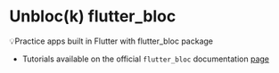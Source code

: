 # Unbloc(k) flutter_bloc
💡Practice apps built in Flutter with flutter_bloc package

* Tutorials available on the official `flutter_bloc` documentation [page](https://bloclibrary.dev/)
